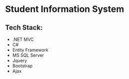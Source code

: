 # Student Information System

## Tech Stack:
 * .NET MVC
 * C#
 * Entity Framework
 * MS SQL Server
 * Jquery 
 * Bootstrap 
 * Ajax

